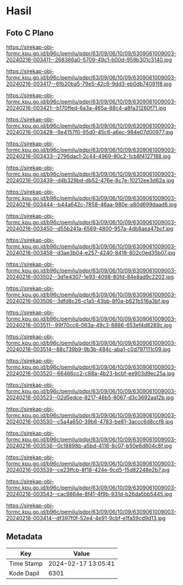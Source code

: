 # Hasil

## Foto C Plano

https://sirekap-obj-formc.kpu.go.id/b96c/pemilu/pdpr/63/09/06/10/09/6309061009003-20240216-003411--268386a0-5709-49c1-b00d-959b301c3140.jpg

https://sirekap-obj-formc.kpu.go.id/b96c/pemilu/pdpr/63/09/06/10/09/6309061009003-20240216-003417--6fb20ba5-79e5-42c6-9dd3-eb0db74091f8.jpg

https://sirekap-obj-formc.kpu.go.id/b96c/pemilu/pdpr/63/09/06/10/09/6309061009003-20240216-003421--b170ffed-6a3a-465a-88c4-a8fa31260f71.jpg

https://sirekap-obj-formc.kpu.go.id/b96c/pemilu/pdpr/63/09/06/10/09/6309061009003-20240216-003428--9e4157f0-95d0-45c6-a6ec-984e07d00977.jpg

https://sirekap-obj-formc.kpu.go.id/b96c/pemilu/pdpr/63/09/06/10/09/6309061009003-20240216-003433--2796dac1-2c44-4969-80c2-1cb8f4127188.jpg

https://sirekap-obj-formc.kpu.go.id/b96c/pemilu/pdpr/63/09/06/10/09/6309061009003-20240216-003439--d4b329bd-db52-476e-8c7e-10212ee3d62a.jpg

https://sirekap-obj-formc.kpu.go.id/b96c/pemilu/pdpr/63/09/06/10/09/6309061009003-20240216-003444--b44a642c-7858-46aa-980e-a80d699daad6.jpg

https://sirekap-obj-formc.kpu.go.id/b96c/pemilu/pdpr/63/09/06/10/09/6309061009003-20240216-003450--d55b241a-6569-4800-957a-4db8aea47bcf.jpg

https://sirekap-obj-formc.kpu.go.id/b96c/pemilu/pdpr/63/09/06/10/09/6309061009003-20240216-003458--d3ae3b04-e257-4240-8418-802c0ed35b07.jpg

https://sirekap-obj-formc.kpu.go.id/b96c/pemilu/pdpr/63/09/06/10/09/6309061009003-20240216-003502--3d1e4307-1e93-4098-80fd-84e8ad9c2202.jpg

https://sirekap-obj-formc.kpu.go.id/b96c/pemilu/pdpr/63/09/06/10/09/6309061009003-20240216-003506--3dfd8c26-c1a5-43bb-8f0a-b621b516a3bf.jpg

https://sirekap-obj-formc.kpu.go.id/b96c/pemilu/pdpr/63/09/06/10/09/6309061009003-20240216-003511--99f70cc6-063a-49c3-8886-653ef4d8289c.jpg

https://sirekap-obj-formc.kpu.go.id/b96c/pemilu/pdpr/63/09/06/10/09/6309061009003-20240216-003514--88c739b9-9b3b-484c-aba1-c0d797111c09.jpg

https://sirekap-obj-formc.kpu.go.id/b96c/pemilu/pdpr/63/09/06/10/09/6309061009003-20240216-003520--66466cc2-c88a-4b23-bcbf-ee903d9ec25a.jpg

https://sirekap-obj-formc.kpu.go.id/b96c/pemilu/pdpr/63/09/06/10/09/6309061009003-20240216-003523--02d5edce-8217-46b5-8067-d3c3692aa12b.jpg

https://sirekap-obj-formc.kpu.go.id/b96c/pemilu/pdpr/63/09/06/10/09/6309061009003-20240216-003530--c5a4a650-39b6-4783-be81-3accc6d8ccf8.jpg

https://sirekap-obj-formc.kpu.go.id/b96c/pemilu/pdpr/63/09/06/10/09/6309061009003-20240216-003536--0c18898b-a5bd-4116-8c07-b50e6d804c8f.jpg

https://sirekap-obj-formc.kpu.go.id/b96c/pemilu/pdpr/63/09/06/10/09/6309061009003-20240216-003539--ce23ffcb-8f18-424e-9cd5-15d82248e2b7.jpg

https://sirekap-obj-formc.kpu.go.id/b96c/pemilu/pdpr/63/09/06/10/09/6309061009003-20240216-003543--cac9864e-8f41-4f9b-931d-b26da5bb5445.jpg

https://sirekap-obj-formc.kpu.go.id/b96c/pemilu/pdpr/63/09/06/10/09/6309061009003-20240216-003414--df397f0f-52e4-4e91-9cbf-e1fa59cd9d13.jpg


## Metadata

| Key        | Value               |
| ---------- | ------------------- |
| Time Stamp | 2024-02-17 13:05:41 |
| Kode Dapil | 6301                |



